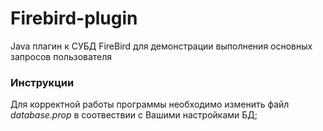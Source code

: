 # Firebird-plugin
Java плагин к СУБД FireBird для демонстрации выполнения основных запросов пользователя
### Инструкции ###
Для корректной работы программы необходимо изменить файл *database.prop* в соотвествии с Вашими настройками БД;
